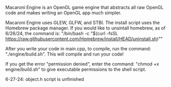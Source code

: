Macaroni Engine is an OpenGL game engine that abstracts all raw OpenGL code and makes writing an OpenGL app much simpler.

Macaroni Engine uses GLEW, GLFW, and STBI.
The install script uses the Homebrew package manager. If you would like to unsintall homebrew, as of 6/26/24, the command is:
"/bin/bash -c "$(curl -fsSL https://raw.githubusercontent.com/Homebrew/install/HEAD/uninstall.sh)""

After you write your code in main.cpp, to compile, run the command: "./engine/build.sh". This will compile and run your code!

If you get the error "permission denied", enter the command: "chmod +x engine/build.sh" to give executable permissions to the shell script.

6-27-24: object.h script is unfinished